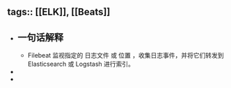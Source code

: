 tags:: [[ELK]], [[Beats]]
---

- ## 一句话解释
	- Filebeat 监视指定的 日志文件 或 位置 ，收集日志事件，并将它们转发到 Elasticsearch 或 Logstash 进行索引。
-
-